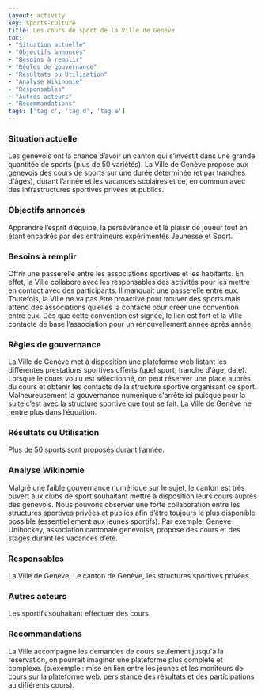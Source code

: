 ```yaml
---
layout: activity
key: sports-culture
title: Les cours de sport de la Ville de Genève
toc:
- "Situation actuelle"
- "Objectifs annoncés"
- "Besoins à remplir"
- "Règles de gouvernance"
- "Résultats ou Utilisation"
- "Analyse Wikinomie"
- "Responsables"
- "Autres acteurs"
- "Recommandations"
tags: ['tag c', 'tag d', 'tag e']
---
```


### Situation actuelle

Les genevois ont la chance d’avoir un canton qui s’investit dans une grande quantitée de sports (plus de 50 variétés). La Ville de Genève propose aux genevois des cours de sports sur une durée déterminée (et par tranches d'âges), durant l’année et les vacances scolaires et ce, en commun avec des infrastructures sportives privées et publics.

### Objectifs annoncés

Apprendre l’esprit d’équipe, la persévérance et le plaisir de joueur tout en étant encadrés par des entraîneurs expérimentés Jeunesse et Sport.

### Besoins à remplir

Offrir une passerelle entre les associations sportives et les habitants. En effet, la Ville collabore avec les responsables des activités pour les mettre en contact avec des participants. Il manquait une passerelle entre eux. Toutefois, la Ville ne va pas être proactive pour trouver des sports mais attend des associations qu’elles la contacte pour créer une convention entre eux. Dès que cette convention est signée, le lien est fort et la Ville contacte de base l’association pour un renouvellement année après année.

### Règles de gouvernance

La Ville de Genève met à disposition une plateforme web listant les différentes prestations sportives offerts (quel sport, tranche d'âge, date). Lorsque le cours voulu est sélectionné, on peut réserver une place auprès du cours et obtenir les contacts de la structure sportive organisant ce sport. Malheureusement la gouvernance numérique s'arrête ici puisque pour la suite c’est avec la structure sportive que tout se fait. La Ville de Genève ne rentre plus dans l’équation.

### Résultats ou Utilisation

Plus de 50 sports sont proposés durant l’année.

### Analyse Wikinomie

Malgré une faible gouvernance numérique sur le sujet, le canton est très ouvert aux clubs de sport souhaitant mettre à disposition leurs cours auprès des genevois. Nous pouvons observer une forte collaboration entre les structures sportives privées et publics afin d’être toujours le plus disponible possible (essentiellement aux jeunes sportifs). Par exemple, Genève Unihockey, association cantonale genevoise, propose des cours et des stages durant les vacances d’été.

### Responsables

La Ville de Genève, Le canton de Genève, les structures sportives privées.

### Autres acteurs

Les sportifs souhaitant effectuer des cours.

### Recommandations

La Ville accompagne les demandes de cours seulement jusqu'à la réservation, on pourrait imaginer une plateforme plus complète et complexe. (p.exemple : mise en lien entre les jeunes et les moniteurs de cours sur la plateforme web, persistance des résultats et des participations au différents cours).